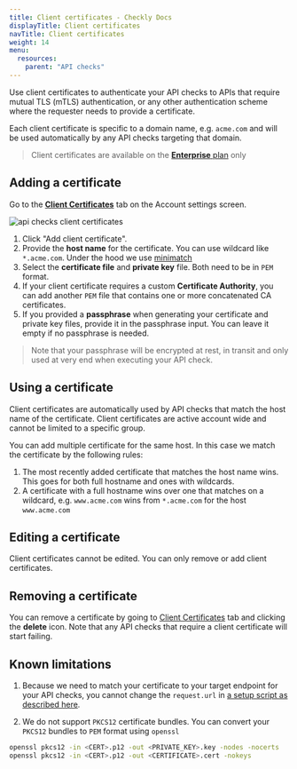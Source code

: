 ```yaml
---
title: Client certificates - Checkly Docs
displayTitle: Client certificates
navTitle: Client certificates
weight: 14
menu:
  resources:
    parent: "API checks"
---
```


Use client certificates to authenticate your API checks to APIs that require mutual TLS (mTLS) authentication, or
any other authentication scheme where the requester needs to provide a certificate.

Each client certificate is specific to a domain name, e.g. `acme.com` and will be used automatically by any API checks 
targeting that domain.

> Client certificates are available on the [**Enterprise** plan](/pricing/) only

## Adding a certificate

Go to the **[Client Certificates](https://app.checklyhq.com/settings/account/client-certificates)** tab on the Account settings screen.

![api checks client certificates](/docs/images/api-checks/client-certificates.png)

1. Click "Add client certificate".
2. Provide the **host name** for the certificate. You can use wildcard like `*.acme.com`. Under the hood we use [minimatch](https://www.npmjs.com/package/minimatch) 
3. Select the **certificate file** and **private key** file. Both need to be in `PEM` format.
4. If your client certificate requires a custom **Certificate Authority**, you can add another `PEM` file that contains one or more concatenated CA certificates.
5. If you provided a **passphrase** when generating your certificate and private key files, provide it in the passphrase input. You can leave it empty if no passphrase is needed.

> Note that your passphrase will be encrypted at rest, in transit and only used at very end when executing your API check. 

## Using a certificate

Client certificates are automatically used by API checks that match the host name of the certificate. Client certificates 
are active account wide and cannot be limited to a specific group.

You can add multiple certificate for the same host. In this case we match the certificate by the following rules:

1. The most recently added certificate that matches the host name wins. This goes for both full hostname and ones with wildcards.
2. A certificate with a full hostname wins over one that matches on a wildcard, e.g. `www.acme.com` wins from `*.acme.com` for the host `www.acme.com`

## Editing a certificate

Client certificates cannot be edited. You can only remove or add client certificates.

## Removing a certificate

You can remove a certificate by going to [Client Certificates](https://app.checklyhq.com/settings/account/client-certificates)
tab and clicking the **delete** icon. Note that any API checks that require a client certificate will start failing. 

## Known limitations

1. Because we need to match your certificate to your target endpoint for your API checks, you cannot change the `request.url` 
in [a setup script as described here](/docs/api-checks/setup-teardown-scripts/#request).

2. We do not support `PKCS12` certificate bundles. You can convert your `PKCS12` bundles to `PEM` format using `openssl`

```bash
openssl pkcs12 -in <CERT>.p12 -out <PRIVATE_KEY>.key -nodes -nocerts
openssl pkcs12 -in <CERT>.p12 -out <CERTIFICATE>.cert -nokeys
```
